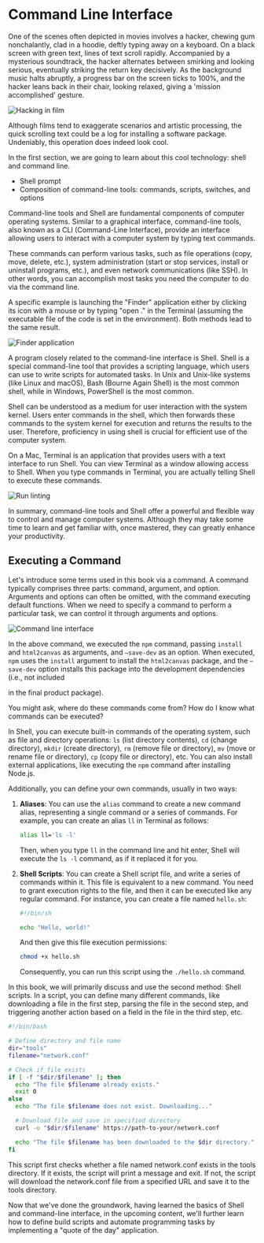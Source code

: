 # Command Line Interface

One of the scenes often depicted in movies involves a hacker, chewing gum nonchalantly, clad in a hoodie, deftly typing away on a keyboard. On a black screen with green text, lines of text scroll rapidly. Accompanied by a mysterious soundtrack, the hacker alternates between smirking and looking serious, eventually striking the return key decisively. As the background music halts abruptly, a progress bar on the screen ticks to 100%, and the hacker leans back in their chair, looking relaxed, giving a 'mission accomplished' gesture.

![Hacking in film](ch2/hacking.png)

Although films tend to exaggerate scenarios and artistic processing, the quick scrolling text could be a log for installing a software package. Undeniably, this operation does indeed look cool.

In the first section, we are going to learn about this cool technology: shell and command line.

- Shell prompt
- Composition of command-line tools: commands, scripts, switches, and options

Command-line tools and Shell are fundamental components of computer operating systems. Similar to a graphical interface, command-line tools, also known as a CLI (Command-Line Interface), provide an interface allowing users to interact with a computer system by typing text commands.

These commands can perform various tasks, such as file operations (copy, move, delete, etc.), system administration (start or stop services, install or uninstall programs, etc.), and even network communications (like SSH). In other words, you can accomplish most tasks you need the computer to do via the command line.

A specific example is launching the "Finder" application either by clicking its icon with a mouse or by typing "open ." in the Terminal (assuming the executable file of the code is set in the environment). Both methods lead to the same result.

![Finder application](ch2/finder.png)

A program closely related to the command-line interface is Shell. Shell is a special command-line tool that provides a scripting language, which users can use to write scripts for automated tasks. In Unix and Unix-like systems (like Linux and macOS), Bash (Bourne Again Shell) is the most common shell, while in Windows, PowerShell is the most common.

Shell can be understood as a medium for user interaction with the system kernel. Users enter commands in the shell, which then forwards these commands to the system kernel for execution and returns the results to the user. Therefore, proficiency in using shell is crucial for efficient use of the computer system.

On a Mac, Terminal is an application that provides users with a text interface to run Shell. You can view Terminal as a window allowing access to Shell. When you type commands in Terminal, you are actually telling Shell to execute these commands.

![Run linting](ch2/lint.png)

In summary, command-line tools and Shell offer a powerful and flexible way to control and manage computer systems. Although they may take some time to learn and get familiar with, once mastered, they can greatly enhance your productivity.

## Executing a Command

Let's introduce some terms used in this book via a command. A command typically comprises three parts: command, argument, and option. Arguments and options can often be omitted, with the command executing default functions. When we need to specify a command to perform a particular task, we can control it through arguments and options.

![Command line interface](ch2/cli.png)

In the above command, we executed the `npm` command, passing `install` and `html2canvas` as arguments, and `—save-dev` as an option. When executed, `npm` uses the `install` argument to install the `html2canvas` package, and the `—save-dev` option installs this package into the development dependencies (i.e., not included

 in the final product package).

You might ask, where do these commands come from? How do I know what commands can be executed?

In Shell, you can execute built-in commands of the operating system, such as file and directory operations: `ls` (list directory contents), `cd` (change directory), `mkdir` (create directory), `rm` (remove file or directory), `mv` (move or rename file or directory), `cp` (copy file or directory), etc. You can also install external applications, like executing the `npm` command after installing Node.js.

Additionally, you can define your own commands, usually in two ways:

1. **Aliases**: You can use the `alias` command to create a new command alias, representing a single command or a series of commands. For example, you can create an alias `ll` in Terminal as follows:

    ```bash
    alias ll='ls -l'
    ```
    
    Then, when you type `ll` in the command line and hit enter, Shell will execute the `ls -l` command, as if it replaced it for you.
    
2. **Shell Scripts**: You can create a Shell script file, and write a series of commands within it. This file is equivalent to a new command. You need to grant execution rights to the file, and then it can be executed like any regular command. For instance, you can create a file named `hello.sh`:

    ```bash
    #!/bin/sh
    
    echo "Hello, world!"
    ```
    
    And then give this file execution permissions:

    ```bash
    chmod +x hello.sh
    ```
    
    Consequently, you can run this script using the `./hello.sh` command.
    

In this book, we will primarily discuss and use the second method: Shell scripts. In a script, you can define many different commands, like downloading a file in the first step, parsing the file in the second step, and triggering another action based on a field in the file in the third step, etc.

```bash
#!/bin/bash

# Define directory and file name
dir="tools"
filename="network.conf"

# Check if file exists
if [ -f "$dir/$filename" ]; then
  echo "The file $filename already exists."
  exit 0
else
  echo "The file $filename does not exist. Downloading..."

  # Download file and save in specified directory
  curl -o "$dir/$filename" https://path-to-your/network.conf

  echo "The file $filename has been downloaded to the $dir directory."
fi
```

This script first checks whether a file named network.conf exists in the tools directory. If it exists, the script will print a message and exit. If not, the script will download the network.conf file from a specified URL and save it to the tools directory.

Now that we've done the groundwork, having learned the basics of Shell and command-line interface, in the upcoming content, we'll further learn how to define build scripts and automate programming tasks by implementing a "quote of the day" application.